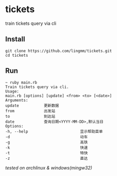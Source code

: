 # tickets

train tickets query via cli

## Install

```
git clone https://github.com/lingmm/tickets.git
cd tickets
```

## Run

```
~ ruby main.rb
Train tickets query via cli.
Usage:
main.rb [options] [update] <from> <to> [<date>]
Arguments:
update           更新数据
from             出发站
to               到达站
date             查询日期<YYYY-MM-DD>,默认当日
Options:
-h, --help                       显示帮助菜单
-d                               动车
-g                               高铁
-k                               快速
-t                               特快
-z                               直达
```

*tested on archlinux & windows(mingw32)*